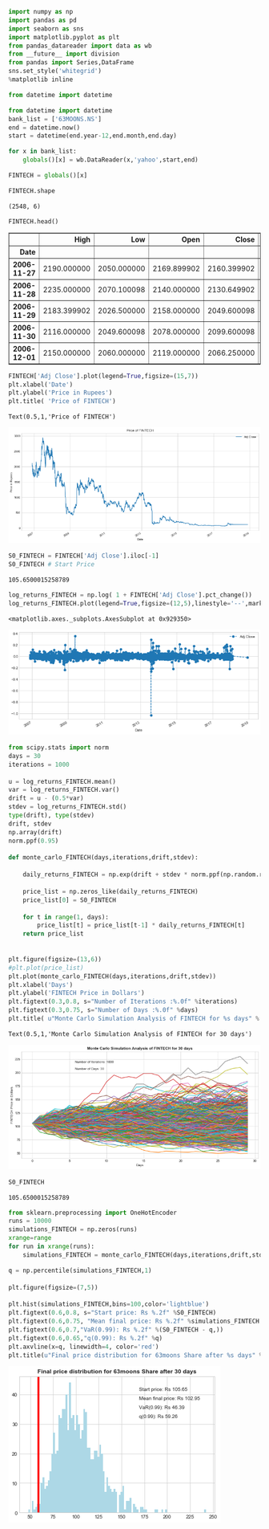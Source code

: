 

```python
import numpy as np
import pandas as pd
import seaborn as sns
import matplotlib.pyplot as plt
from pandas_datareader import data as wb
from __future__ import division
from pandas import Series,DataFrame
sns.set_style('whitegrid')
%matplotlib inline
```


```python
from datetime import datetime
```


```python
from datetime import datetime
bank_list = ['63MOONS.NS']
end = datetime.now()
start = datetime(end.year-12,end.month,end.day)
```


```python
for x in bank_list:
    globals()[x] = wb.DataReader(x,'yahoo',start,end)
```


```python
FINTECH = globals()[x]
```


```python
FINTECH.shape
```




    (2548, 6)




```python
FINTECH.head()
```




<div>
<style scoped>
    .dataframe tbody tr th:only-of-type {
        vertical-align: middle;
    }

    .dataframe tbody tr th {
        vertical-align: top;
    }

    .dataframe thead th {
        text-align: right;
    }
</style>
<table border="1" class="dataframe">
  <thead>
    <tr style="text-align: right;">
      <th></th>
      <th>High</th>
      <th>Low</th>
      <th>Open</th>
      <th>Close</th>
      <th>Volume</th>
      <th>Adj Close</th>
    </tr>
    <tr>
      <th>Date</th>
      <th></th>
      <th></th>
      <th></th>
      <th></th>
      <th></th>
      <th></th>
    </tr>
  </thead>
  <tbody>
    <tr>
      <th>2006-11-27</th>
      <td>2190.000000</td>
      <td>2050.000000</td>
      <td>2169.899902</td>
      <td>2160.399902</td>
      <td>61107.0</td>
      <td>2109.745605</td>
    </tr>
    <tr>
      <th>2006-11-28</th>
      <td>2235.000000</td>
      <td>2070.100098</td>
      <td>2140.000000</td>
      <td>2130.649902</td>
      <td>61051.0</td>
      <td>2080.693359</td>
    </tr>
    <tr>
      <th>2006-11-29</th>
      <td>2183.399902</td>
      <td>2026.500000</td>
      <td>2158.000000</td>
      <td>2049.600098</td>
      <td>35538.0</td>
      <td>2001.543823</td>
    </tr>
    <tr>
      <th>2006-11-30</th>
      <td>2116.000000</td>
      <td>2049.600098</td>
      <td>2078.000000</td>
      <td>2099.600098</td>
      <td>45290.0</td>
      <td>2050.371338</td>
    </tr>
    <tr>
      <th>2006-12-01</th>
      <td>2150.000000</td>
      <td>2060.000000</td>
      <td>2119.000000</td>
      <td>2066.250000</td>
      <td>24941.0</td>
      <td>2017.803345</td>
    </tr>
  </tbody>
</table>
</div>




```python
FINTECH['Adj Close'].plot(legend=True,figsize=(15,7))
plt.xlabel('Date')
plt.ylabel('Price in Rupees')
plt.title( 'Price of FINTECH')
```




    Text(0.5,1,'Price of FINTECH')




![png](output_7_1.png)



```python
S0_FINTECH = FINTECH['Adj Close'].iloc[-1]
S0_FINTECH # Start Price
```




    105.6500015258789




```python
log_returns_FINTECH = np.log( 1 + FINTECH['Adj Close'].pct_change()) 
log_returns_FINTECH.plot(legend=True,figsize=(12,5),linestyle='--',marker='o')
```




    <matplotlib.axes._subplots.AxesSubplot at 0x929350>




![png](output_9_1.png)



```python
from scipy.stats import norm
days = 30
iterations = 1000

u = log_returns_FINTECH.mean()
var = log_returns_FINTECH.var()
drift = u - (0.5*var)
stdev = log_returns_FINTECH.std()
type(drift), type(stdev)
drift, stdev
np.array(drift)
norm.ppf(0.95)

def monte_carlo_FINTECH(days,iterations,drift,stdev):

    daily_returns_FINTECH = np.exp(drift + stdev * norm.ppf(np.random.rand(days, iterations)))
    
    price_list = np.zeros_like(daily_returns_FINTECH)
    price_list[0] = S0_FINTECH

    for t in range(1, days):
        price_list[t] = price_list[t-1] * daily_returns_FINTECH[t]
    return price_list


plt.figure(figsize=(13,6))
#plt.plot(price_list)
plt.plot(monte_carlo_FINTECH(days,iterations,drift,stdev))
plt.xlabel('Days')
plt.ylabel('FINTECH Price in Dollars')
plt.figtext(0.3,0.8, s="Number of Iterations :%.0f" %iterations)
plt.figtext(0.3,0.75, s="Number of Days :%.0f" %days)
plt.title( u"Monte Carlo Simulation Analysis of FINTECH for %s days" % days, weight='bold')
```




    Text(0.5,1,'Monte Carlo Simulation Analysis of FINTECH for 30 days')




![png](output_10_1.png)



```python
S0_FINTECH
```




    105.6500015258789




```python
from sklearn.preprocessing import OneHotEncoder
runs = 10000
simulations_FINTECH = np.zeros(runs)
xrange=range
for run in xrange(runs):
    simulations_FINTECH = monte_carlo_FINTECH(days,iterations,drift,stdev)[days -1]
```


```python
q = np.percentile(simulations_FINTECH,1)

plt.figure(figsize=(7,5))

plt.hist(simulations_FINTECH,bins=100,color='lightblue')
plt.figtext(0.6,0.8, s="Start price: Rs %.2f" %S0_FINTECH)
plt.figtext(0.6,0.75, "Mean final price: Rs %.2f" %simulations_FINTECH.mean())
plt.figtext(0.6,0.7,"VaR(0.99): Rs %.2f" %(S0_FINTECH - q,))
plt.figtext(0.6,0.65,"q(0.99): Rs %.2f" %q)
plt.axvline(x=q, linewidth=4, color='red')
plt.title(u"Final price distribution for 63moons Share after %s days" % days, weight='bold');
```


![png](output_13_0.png)

